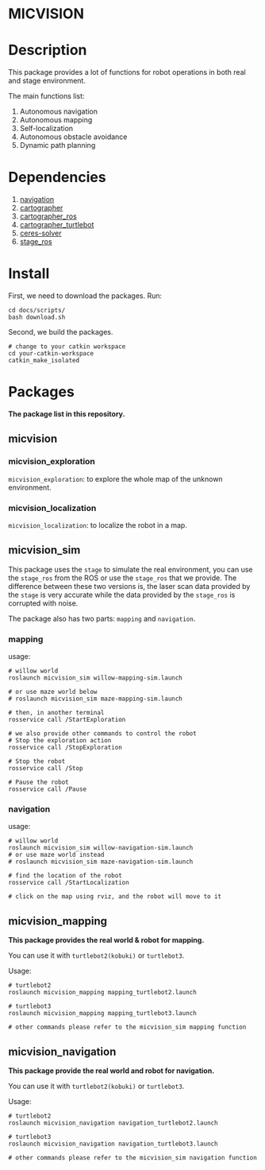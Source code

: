 MICVISION
===

# Description

This package provides a lot of functions for robot operations in both real and
stage environment.

The main functions list:
1. Autonomous navigation
2. Autonomous mapping
3. Self-localization
4. Autonomous obstacle avoidance
5. Dynamic path planning

# Dependencies

1. [navigation](https://github.com/tyuownu/navigation)
2. [cartographer](https://github.com/tyuownu/cartographer)
3. [cartographer_ros](https://github.com/tyuownu/cartographer_ros)
4. [cartographer_turtlebot](https://github.com/tyuownu/cartographer_turtlebot)
5. [ceres-solver](https://github.com/tyuownu/ceres-solver)
6. [stage_ros](https://github.com/tyuownu/stage_ros)

# Install

First, we need to download the packages. Run:

```shell
cd docs/scripts/
bash download.sh
```

Second, we build the packages.
```shell
# change to your catkin workspace
cd your-catkin-workspace
catkin_make_isolated
```

# Packages

__The package list in this repository.__

## micvision

### micvision_exploration

`micvision_exploration`: to explore the whole map of the unknown environment.

### micvision_localization

`micvision_localization`: to localize the robot in a map.

## micvision_sim

This package uses the `stage` to simulate the real environment, you can use the
`stage_ros` from the ROS or use the `stage_ros` that we provide. The difference
between these two versions is, the laser scan data provided by the `stage` is
very accurate while the data provided by the `stage_ros` is corrupted with noise.

The package also has two parts: `mapping` and `navigation`.

### mapping

usage:

```shell
# willow world
roslaunch micvision_sim willow-mapping-sim.launch

# or use maze world below
# roslaunch micvision_sim maze-mapping-sim.launch

# then, in another terminal
rosservice call /StartExploration

# we also provide other commands to control the robot
# Stop the exploration action
rosservice call /StopExploration

# Stop the robot
rosservice call /Stop

# Pause the robot
rosservice call /Pause
```

### navigation

usage:

```shell
# willow world
roslaunch micvision_sim willow-navigation-sim.launch
# or use maze world instead
# roslaunch micvision_sim maze-navigation-sim.launch

# find the location of the robot
rosservice call /StartLocalization

# click on the map using rviz, and the robot will move to it
```

## micvision_mapping

__This package provides the real world & robot for mapping.__

You can use it with `turtlebot2(kobuki)` or `turtlebot3`.

Usage:

```shell
# turtlebot2
roslaunch micvision_mapping mapping_turtlebot2.launch

# turtlebot3
roslaunch micvision_mapping mapping_turtlebot3.launch

# other commands please refer to the micvision_sim mapping function
```

## micvision_navigation

__This package provide the real world and robot for navigation.__

You can use it with `turtlebot2(kobuki)` or `turtlebot3`.

Usage:

```shell
# turtlebot2
roslaunch micvision_navigation navigation_turtlebot2.launch

# turtlebot3
roslaunch micvision_navigation navigation_turtlebot3.launch

# other commands please refer to the micvision_sim navigation function
```

